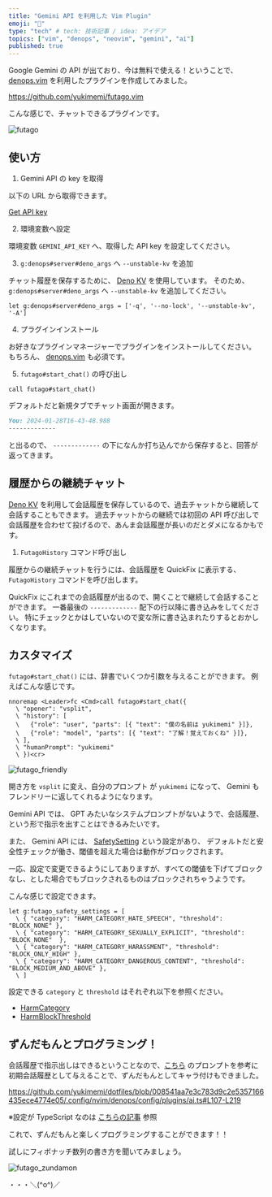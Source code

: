 ```yaml
---
title: "Gemini API を利用した Vim Plugin"
emoji: "🐜"
type: "tech" # tech: 技術記事 / idea: アイデア
topics: ["vim", "denops", "neovim", "gemini", "ai"]
published: true
---
```


Google Gemini の API が出ており、今は無料で使える！ということで、[denops.vim](https://github.com/vim-denops/denops.vim) を利用したプラグインを作成してみました。

https://github.com/yukimemi/futago.vim

こんな感じで、チャットできるプラグインです。

![futago](https://github.com/yukimemi/futago.vim/assets/6442108/29e371e3-c16e-4b94-8a0c-67a37e26f7b5)

## 使い方

1. Gemini API の key を取得

以下の URL から取得できます。

[Get API key](https://ai.google.dev/)

2. 環境変数へ設定

環境変数 `GEMINI_API_KEY` へ、取得した API key を設定してください。

3. `g:denops#server#deno_args` へ `--unstable-kv` を追加

チャット履歴を保存するために、 [Deno KV](https://deno.com/kv) を使用しています。
そのため、 `g:denops#server#deno_args` へ `--unstable-kv` を追加してください。

```vim
let g:denops#server#deno_args = ['-q', '--no-lock', '--unstable-kv', '-A']
```

4. プラグインインストール

お好きなプラグインマネージャーでプラグインをインストールしてください。
もちろん、 [denops.vim](https://github.com/vim-denops/denops.vim) も必須です。

5. `futago#start_chat()` の呼び出し

```vim
call futago#start_chat()
```

デフォルトだと新規タブでチャット画面が開きます。

```markdown
You: 2024-01-28T16-43-48.988
-------------

```

と出るので、 `-------------` の下になんか打ち込んでから保存すると、回答が返ってきます。

## 履歴からの継続チャット

[Deno KV](https://deno.com/kv) を利用して会話履歴を保存しているので、過去チャットから継続して会話することもできます。
過去チャットからの継続では初回の API 呼び出しで会話履歴を合わせて投げるので、あんま会話履歴が長いのだとダメになるかもです。

1. `FutagoHistory` コマンド呼び出し

履歴からの継続チャットを行うには、会話履歴を QuickFix に表示する、 `FutagoHistory` コマンドを呼び出します。

QuickFix にこれまでの会話履歴が出るので、開くことで継続して会話することができます。
一番最後の `-------------` 配下の行以降に書き込みをしてください。
特にチェックとかはしていないので変な所に書き込まれたりするとおかしくなります。

## カスタマイズ

`futago#start_chat()` には、辞書でいくつか引数を与えることができます。
例えばこんな感じです。

```vim
nnoremap <Leader>fc <Cmd>call futago#start_chat({
  \ "opener": "vsplit",
  \ "history": [
  \   {"role": "user", "parts": [{ "text": "僕の名前は yukimemi" }]},
  \   {"role": "model", "parts": [{ "text": "了解！覚えておくね" }]},
  \ ],
  \ "humanPrompt": "yukimemi"
  \ })<cr>
```

![futago_friendly](https://github.com/yukimemi/futago.vim/assets/6442108/fda94576-6885-4503-aec9-0f69b3b60d5d)

開き方を `vsplit` に変え、自分のプロンプト が `yukimemi` になって、 Gemini もフレンドリーに返してくれるようになります。

Gemini API では、 GPT みたいなシステムプロンプトがないようで、会話履歴、という形で指示を出すことはできるみたいです。

また、 Gemini API には、 [SafetySetting](https://ai.google.dev/api/generate-content?#safetysetting) という設定があり、
デフォルトだと安全性チェックが働き、閾値を超えた場合は動作がブロックされます。

一応、設定で変更できるようにしてありますが、すべての閾値を下げてブロックなし、とした場合でもブロックされるものはブロックされちゃうようです。

こんな感じで設定できます。

```vim
let g:futago_safety_settings = [
  \ { "category": "HARM_CATEGORY_HATE_SPEECH", "threshold": "BLOCK_NONE" },
  \ { "category": "HARM_CATEGORY_SEXUALLY_EXPLICIT", "threshold": "BLOCK_NONE"  },
  \ { "category": "HARM_CATEGORY_HARASSMENT", "threshold": "BLOCK_ONLY_HIGH" },
  \ { "category": "HARM_CATEGORY_DANGEROUS_CONTENT", "threshold": "BLOCK_MEDIUM_AND_ABOVE" },
  \ ]
```

設定できる `category` と `threshold` はそれぞれ以下を参照ください。

- [HarmCategory](https://ai.google.dev/api/generate-content?#harmcategory)
- [HarmBlockThreshold](https://ai.google.dev/api/generate-content?#harmblockthreshold)


## ずんだもんとプログラミング！

会話履歴で指示出しはできるということなので、[こちら](https://zenn.dev/niwatoro/articles/180f6185c382bb#6.-%E5%87%BA%E5%8A%9B%E5%BD%A2%E5%BC%8F%E3%81%AE%E6%8C%87%E5%AE%9A) のプロンプトを参考に初期会話履歴として与えることで、ずんだもんとしてキャラ付けもできました。

https://github.com/yukimemi/dotfiles/blob/008541aa7e3c783d9c2e5357166435ece4774e05/.config/nvim/denops/config/plugins/ai.ts#L107-L219

※設定が TypeScript なのは [こちらの記事](https://zenn.dev/yukimemi/articles/2023-06-09-dvpm) 参照

これで、ずんだもんと楽しくプログラミングすることができます！！

試しにフィボナッチ数列の書き方を聞いてみましょう。

![futago_zundamon](https://github.com/yukimemi/futago.vim/assets/6442108/17b15c94-ce7c-4db0-9832-1bbb22ffee62)

・・・＼(^o^)／


